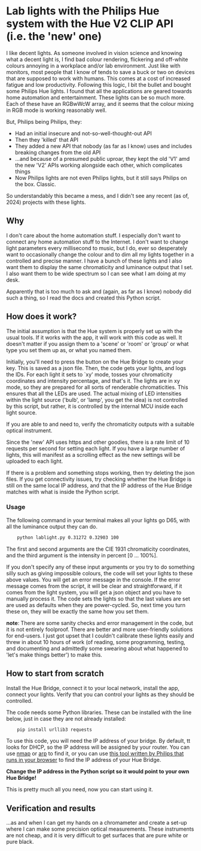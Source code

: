 # Lab lights with the Philips Hue system with the Hue V2 CLIP API (i.e. the 'new' one)

I like decent lights. As someone involved in vision science and knowing what a decent light is, I find bad colour rendering, flickering and off-white colours annoying in a workplace and/or lab environment. Just like with monitors, most people that I know of tends to save a buck or two on devices that are supposed to work with humans. This comes at a cost of increased fatigue and low productivity. Following this logic, I bit the bullet and bought some Philips Hue lights. I found that all the applications are geared towards home automation and entertainment. These lights can be so much more. Each of these have an RGBwWcW array, and it seems that the colour mixing in RGB mode is working reasonably well.

But, Philips being Philips, they:

* Had an initial insecure and not-so-well-thought-out API
* Then they 'killed' that API
* They added a new API that nobody (as far as I know) uses and includes breaking changes from the old API
* ...and because of a presumed public uproar, they kept the old 'V1' amd the new 'V2' APIs working alongside each other, which complicates things
* Now Philips lights are not even Philips lights, but it still says Philips on the box. Classic.

So understandably this became a mess, and I didn't see any recent (as of, 2024) projects with these lights.

## Why

 I don't care about the home automation stuff. I especially don't want to connect any home automation stuff to the Internet. I don't want to change light parameters every millisecond to music, but I do, ever so desperately want to occasionally change the colour and to dim all my lights together in a controlled and precise manner. I have a bunch of these lights and I also want them to display the same chromaticity and luminance output that I set. I also want them to be wide spectrum so I can see what I am doing at my desk.

 Apparently that is too much to ask and (again, as far as I know) nobody did such a thing, so I read the docs and created this Python script.

## How does it work?

 The initial assumption is that the Hue system is properly set up with the usual tools. If it works with the app, it will work with this code as well. It doesn't matter if you assign them to a 'scene' or 'room' or 'group' or what type you set them up as, or what you named them.

Initially, you'll need to press the button on the Hue Bridge to create your key. This is saved as a json file. Then, the code gets your lights, and logs the IDs. For each light it sets to `xy' mode, tosses your chromaticity coordinates and intensity percentage, and that's it. The lights are in xy mode, so they are prepared for all sorts of renderable chromaticities. This ensures that all the LEDs are used. The actual mixing of LED intensities within the light source ('bulb', or 'lamp', you get the idea) is not controlled by this script, but rather, it is controlled by the internal MCU inside each light source.

 If you are able to and need to, verify the chromaticity outputs with a suitable optical instrument.

 Since the 'new' API uses https and other goodies, there is a rate limit of 10 requests per second for setting each light. If you have a large number of lights, this will manifest as a scrolling effect as the new settings will be uploaded to each light.

 If there is a problem and something stops working, then try deleting the json files. If you get connectivity issues, try checking whether the Hue Bridge is still on the same local IP address, and that the IP address of the Hue Bridge matches with what is inside the Python script.

### Usage

 The following command in your terminal makes all your lights go D65, with all the luminance output they can do.

```sh
    python lablight.py 0.31272 0.32903 100
```

The first and second arguments are the CIE 1931 chromaticity coordinates, and the third argument is the intensity in percent [0 ... 100%].

If you don't specify any of these input arguments or you try to do something silly such as giving impossible colours, the code will set your lights to these above values. You will get an error message in the console. If the error message comes from the script, it will be clear and straightforward, if it comes from the light system, you will get a json object and you have to manually process it. The code sets the lights so that the last values are set are used as defaults when they are power-cycled. So, next time you turn these on, they will be exactly the same how you set them.

**note**: There are some sanity checks and error management in the code, but it is not entirely foolproof. There are better and more user-friendly solutions for end-users. I just got upset that I couldn't calibrate these lights easily and threw in about 10 hours of work (of reading, some programming, testing, and documenting and admittedly some swearing about what happened to 'let's make things better') to make this.

## How to start from scratch

 Install the Hue Bridge, connect it to your local network, install the app, connect your lights. Verify that you can control your lights as they should be controlled.

 The code needs some Python libraries. These can be installed with the line below, just in case they are not already installed:

```sh
    pip install urllib3 requests
```

 To use this code, you will need the IP address of your bridge. By default, tt looks for DHCP, so the IP address will be assigned by your router. You can use [nmap](https://nmap.org/download.html) or [arp](https://en.wikipedia.org/wiki/Address_Resolution_Protocol) to find it, or you can use [this tool written by Philips that runs in your browser](https://discovery.meethue.com/) to find the IP address of your Hue Bridge.

 **Change the IP address in the Python script so it would point to your own Hue Bridge!**

 This is pretty much all you need, now you can start using it.

## Verification and results

...as and when I can get my hands on a chromameter and create a set-up where I can make some precision optical measurements. These instruments are not cheap, and it is very difficult to get surfaces that are pure white or pure black.